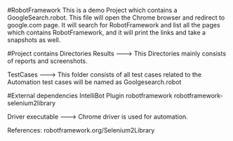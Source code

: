 #RobotFramework
This is a demo Project which contains a GoogleSearch.robot. 
This file will open the Chrome browser and redirect to google.com page.
It will search for RobotFramework and list all the pages which contains RobotFramework, 
and it will print the links and take a snapshots as well.

#Project contains Directories
Results ---> This Directories mainly consists of reports and screenshots.

TestCases ---> This folder consists of all test cases related to the Automation test cases 
will be named as Goolgesearch.robot

#External dependencies
IntelliBot Plugin
robotframework
robotframework-selenium2library

Driver executable ---> Chrome driver is used for automation.

References: robotframework.org/Selenium2Library
